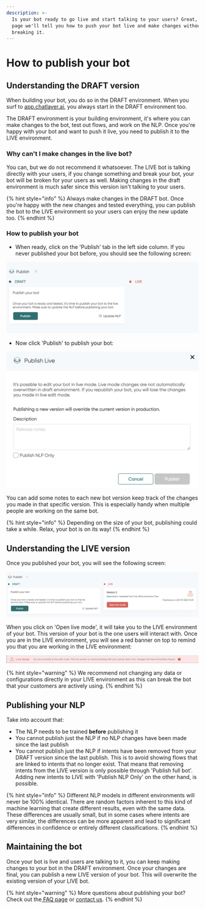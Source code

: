 ```yaml
---
description: >-
  Is your bot ready to go live and start talking to your users? Great, on this
  page we'll tell you how to push your bot live and make changes without
  breaking it.
---
```


# How to publish your bot

## Understanding the DRAFT version

When building your bot, you do so in the DRAFT environment. When you surf to [app.chatlayer.ai](http://app.chatlayer.ai/), you always start in the DRAFT environment too. 

The DRAFT environment is your building environment, it's where you can make changes to the bot, test out flows, and work on the NLP. Once you're happy with your bot and want to push it live, you need to publish it to the LIVE environment. 

### Why can't I make changes in the live bot?

You can, but we do not recommend it whatsoever. The LIVE bot is talking directly with your users, if you change something and break your bot, your bot will be broken for your users as well. Making changes in the draft environment is much safer since this version isn't talking to your users. 

{% hint style="info" %}
Always make changes in the DRAFT bot. Once you're happy with the new changes and tested everything, you can publish the bot to the LIVE environment so your users can enjoy the new update too.
{% endhint %}

### How to publish your bot

* When ready, click on the 'Publish' tab in the left side column. If you never published your bot before, you should see the following screen:

![](../../.gitbook/assets/image%20%28630%29.png)

* Now click 'Publish' to publish your bot:

![Publishing your bot](../../.gitbook/assets/image%20%28620%29.png)

You can add some notes to each new bot version keep track of the changes you made in that specific version. This is especially handy when multiple people are working on the same bot.

{% hint style="info" %}
Depending on the size of your bot, publishing could take a while. Relax, your bot is on its way!
{% endhint %}

## Understanding the LIVE version

Once you published your bot, you will see the following screen:

![](../../.gitbook/assets/image%20%28621%29.png)

When you click on 'Open live mode', it will take you to the LIVE environment of your bot. This version of your bot is the one users will interact with. Once you are in the LIVE environment, you will see a red banner on top to remind you that you are working in the LIVE environment:

![](../../.gitbook/assets/image%20%28585%29.png)

{% hint style="warning" %}
We recommend not changing any data or configurations directly in your LIVE environment as this can break the bot that your customers are actively using. 
{% endhint %}

## Publishing your NLP

Take into account that:

* The NLP needs to be trained **before** publishing it
* You cannot publish just the NLP if no NLP changes have been made since the last publish
* You cannot publish just the NLP if intents have been removed from your DRAFT version since the last publish. This is to avoid showing flows that are linked to intents that no longer exist. That means that removing intents from the LIVE version is only possible through 'Publish full bot'. Adding new intents to LIVE with 'Publish NLP Only' on the other hand, is possible.

{% hint style="info" %}
Different NLP models in different environments will never be 100% identical. There are random factors inherent to this kind of machine learning that create different results, even with the same data. These differences are usually small, but in some cases where intents are very similar, the differences can be more apparent and lead to significant differences in confidence or entirely different classifications. 
{% endhint %}

## Maintaining the bot

Once your bot is live and users are talking to it, you can keep making changes to your bot in the DRAFT environment. Once your changes are final, you can publish a new LIVE version of your bot. This will overwrite the existing version of your LIVE bot.

{% hint style="warning" %}
More questions about publishing your bot? Check out the[ FAQ page](https://docs.chatlayer.ai/bot-answers/publishing-your-bot/publishing-new) or [contact us](http://support.chatlayer.ai). 
{% endhint %}

